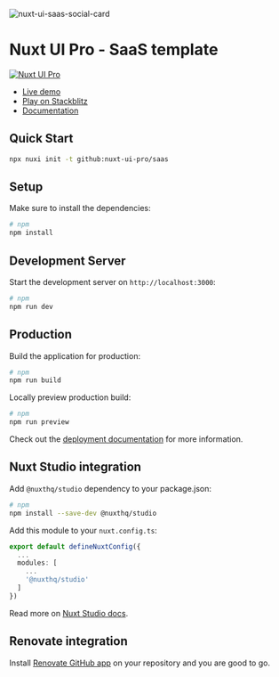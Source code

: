 ![nuxt-ui-saas-social-card](https://github.com/nuxt-ui-pro/saas/assets/739984/50bf4ddd-c4d5-47e5-a09e-0f699513dfb5)

# Nuxt UI Pro - SaaS template

[![Nuxt UI Pro](https://img.shields.io/badge/Made%20with-Nuxt%20UI%20Pro-00DC82?logo=nuxt.js&labelColor=020420)](https://ui.nuxt.com/pro)

- [Live demo](https://saas-template.nuxt.dev/)
- [Play on Stackblitz](https://stackblitz.com/github/nuxt-ui-pro/saas)
- [Documentation](https://ui.nuxt.com/pro/getting-started)

## Quick Start

```bash [Terminal]
npx nuxi init -t github:nuxt-ui-pro/saas
```

## Setup

Make sure to install the dependencies:

```bash
# npm
npm install
```

## Development Server

Start the development server on `http://localhost:3000`:

```bash
# npm
npm run dev
```

## Production

Build the application for production:

```bash
# npm
npm run build
```

Locally preview production build:

```bash
# npm
npm run preview
```

Check out the [deployment documentation](https://nuxt.com/docs/getting-started/deployment) for more information.

## Nuxt Studio integration

Add `@nuxthq/studio` dependency to your package.json:

```bash
# npm
npm install --save-dev @nuxthq/studio
```

Add this module to your `nuxt.config.ts`:

```ts
export default defineNuxtConfig({
  ...
  modules: [
    ...
    '@nuxthq/studio'
  ]
})
```

Read more on [Nuxt Studio docs](https://nuxt.studio/docs/get-started/setup).

## Renovate integration

Install [Renovate GitHub app](https://github.com/apps/renovate/installations/select_target) on your repository and you are good to go.
